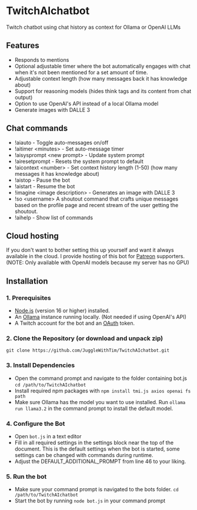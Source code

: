 # TwitchAIchatbot
Twitch chatbot using chat history as context for Ollama or OpenAI LLMs

## Features
* Responds to mentions
* Optional adjustable timer where the bot automatically engages with chat when it's not been mentioned for a set amount of time.
* Adjustable context length (how many messages back it has knowledge about)
* Support for reasoning models (hides think tags and its content from chat output)
* Option to use OpenAI's API instead of a local Ollama model
* Generate images with DALLE 3

## Chat commands
* !aiauto - Toggle auto-messages on/off
* !aitimer \<minutes\> - Set auto-message timer
* !aisysprompt \<new prompt\> - Update system prompt
* !airesetprompt - Resets the system prompt to default
* !aicontext \<number\> - Set context history length (1-50) (how many messages it has knowledge about)
* !aistop - Pause the bot
* !aistart - Resume the bot
* !imagine \<image description\> - Generates an image with DALLE 3
* !so \<username\> A shoutout command that crafts unique messages based on the profile page and recent stream of the user getting the shoutout.
* !aihelp - Show list of commands

## Cloud hosting
If you don't want to bother setting this up yourself and want it always available in the cloud. I provide hosting of this bot for [Patreon](patreon.com/JuggleWithTim) supporters.
(NOTE: Only available with OpenAI models because my server has no GPU)

## Installation
### 1. Prerequisites
* [Node.js](https://nodejs.org/) (version 16 or higher) installed.
* An [Ollama](https://ollama.com/) instance running locally. (Not needed if using OpenAI's API)
* A Twitch account for the bot and an [OAuth](https://twitchtokengenerator.com/) token.

### 2. Clone the Repository (or download and unpack zip)
`git clone https://github.com/JuggleWithTim/TwitchAIchatbot.git`

### 3. Install Dependencies
* Open the command prompt and navigate to the folder containing bot.js
`cd /path/to/TwitchAIchatbot`
* Install required npm packages with `npm install tmi.js axios openai fs path`
* Make sure Ollama has the model you want to use installed. Run `ollama run llama3.2` in the command prompt to install the default model.

### 4. Configure the Bot
* Open `bot.js` in a text editor
* Fill in all required settings in the settings block near the top of the document. This is the default settings when the bot is started, some settings can be changed with commands during runtime.
* Adjust the DEFAULT_ADDITIONAL_PROMPT from line 46 to your liking.

### 5. Run the bot
* Make sure your command prompt is navigated to the bots folder. `cd /path/to/TwitchAIchatbot`
* Start the bot by running `node bot.js` in your command prompt
